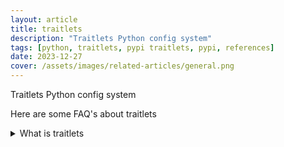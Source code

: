 ```yaml
---
layout: article
title: traitlets
description: "Traitlets Python config system"
tags: [python, traitlets, pypi traitlets, pypi, references]
date: 2023-12-27
cover: /assets/images/related-articles/general.png
---
```


Traitlets Python config system

Here are some FAQ's about traitlets
<details>
<summary>What is traitlets</summary>
Traitlets Python config system
</details>
